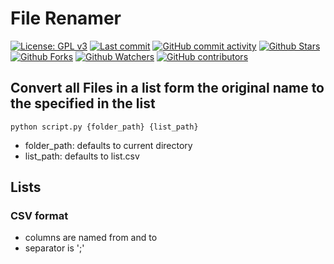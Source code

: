 # File Renamer

[![License: GPL v3](https://img.shields.io/badge/License-MIT-blue.svg?label=license)](https://www.gnu.org/licenses/mit) [![Last commit](https://img.shields.io/github/last-commit/JavierOramas/file_renamer.svg?style=flat)](https://github.com/JavierOramas/file_renamer/commits) [![GitHub commit activity](https://img.shields.io/github/commit-activity/m/JavierOramas/file_renamer)](https://github.com/JavierOramas/file_renamer/commits) [![Github Stars](https://img.shields.io/github/stars/JavierOramas/file_renamer?style=flat&logo=github)](https://github.com/JavierOramas/file_renamer) [![Github Forks](https://img.shields.io/github/forks/JavierOramas/file_renamer?style=flat&logo=github)](https://github.com/JavierOramas/file_renamer) [![Github Watchers](https://img.shields.io/github/watchers/JavierOramas/file_renamer?style=flat&logo=github)](https://github.com/JavierOramas/file_renamer) [![GitHub contributors](https://img.shields.io/github/contributors/JavierOramas/file_renamer)](https://github.com/JavierOramas/file_renamer/graphs/contributors)

## Convert all Files in a list form the original name to the specified in the list
`python script.py {folder_path} {list_path}`

* folder_path: defaults to current directory
* list_path: defaults to list.csv

## Lists

### CSV format

* columns are named from and to
* separator is ';' 